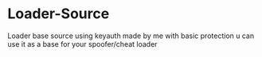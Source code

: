 # Loader-Source
Loader base source using keyauth made by me with basic protection u can use it as a base for your spoofer/cheat loader
